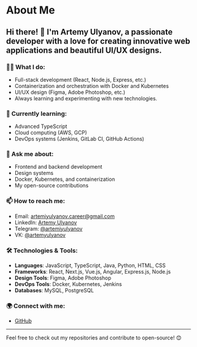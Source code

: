 # About Me

## Hi there! 👋 I'm Artemy Ulyanov, a passionate developer with a love for creating innovative web applications and beautiful UI/UX designs.

### 🧑‍💻 What I do:
- Full-stack development (React, Node.js, Express, etc.)
- Containerization and orchestration with Docker and Kubernetes
- UI/UX design (Figma, Adobe Photoshop, etc.)
- Always learning and experimenting with new technologies.

### 🌱 Currently learning:
- Advanced TypeScript
- Cloud computing (AWS, GCP)
- DevOps systems (Jenkins, GitLab CI, GitHub Actions)

### 💬 Ask me about:
- Frontend and backend development
- Design systems
- Docker, Kubernetes, and containerization
- My open-source contributions

### 📫 How to reach me:
- Email: artemiyulyanov.career@gmail.com
- LinkedIn: [Artemy Ulyanov](https://www.linkedin.com/in/artemy-ulyanov-737814285)
- Telegram: [@artemiyulyanov](https://t.me/artemiyulyanov)
- VK: [@artemyulyanov](https://vk.com/artemiyulyanov)

### 🛠️ Technologies & Tools:
- **Languages**: JavaScript, TypeScript, Java, Python, HTML, CSS
- **Frameworks**: React, Next.js, Vue.js, Angular, Express.js, Node.js
- **Design Tools**: Figma, Adobe Photoshop
- **DevOps Tools**: Docker, Kubernetes, Jenkins
- **Databases**: MySQL, PostgreSQL

### 🌍 Connect with me:
- [GitHub](https://github.com/your-username)

---

Feel free to check out my repositories and contribute to open-source! 😊
